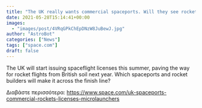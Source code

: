 ```yaml
---
title: "The UK really wants commercial spaceports. Will they see rockets fly in 2022?"
date: 2021-05-28T15:14:41+00:00
images:
  - "images/post/4VRqGPkChEpDNzW8JuBewJ.jpg"
author: "AstroBot"
categories: ["News"]
tags: ["space.com"]
draft: false
---
```


The UK will start issuing spaceflight licenses this summer, paving the way for rocket flights from British soil next year. Which spaceports and rocket builders will make it across the finish line? 

Διαβάστε περισσότερα: https://www.space.com/uk-spaceports-commercial-rockets-licenses-microlaunchers
